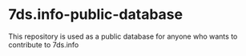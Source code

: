 # 7ds.info-public-database
This repository is used as a public database for anyone who wants to contribute to 7ds.info
